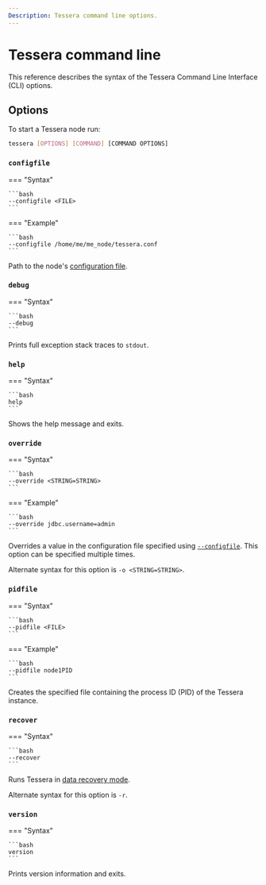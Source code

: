 ```yaml
---
Description: Tessera command line options.
---
```


# Tessera command line

This reference describes the syntax of the Tessera Command Line Interface (CLI) options.

## Options

To start a Tessera node run:

```bash
tessera [OPTIONS] [COMMAND] [COMMAND OPTIONS]
```

### `configfile`

=== "Syntax"

    ```bash
    --configfile <FILE>
    ```

=== "Example"

    ```bash
    --configfile /home/me/me_node/tessera.conf
    ```

Path to the node's [configuration file](../../HowTo/Configure/Tessera.md).

### `debug`

=== "Syntax"

    ```bash
    --debug
    ```

Prints full exception stack traces to `stdout`.

### `help`

=== "Syntax"

    ```bash
    help
    ```

Shows the help message and exits.

### `override`

=== "Syntax"

    ```bash
    --override <STRING=STRING>
    ```

=== "Example"

    ```bash
    --override jdbc.username=admin
    ```

Overrides a value in the configuration file specified using [`--configfile`](#configfile).
This option can be specified multiple times.

Alternate syntax for this option is `-o <STRING=STRING>`.

### `pidfile`

=== "Syntax"

    ```bash
    --pidfile <FILE>
    ```

=== "Example"

    ```bash
    --pidfile node1PID
    ```

Creates the specified file containing the process ID (PID) of the Tessera instance.

### `recover`

=== "Syntax"

    ```bash
    --recover
    ```

Runs Tessera in [data recovery mode](../../HowTo/Configure/Data-Recovery.md).

Alternate syntax for this option is `-r`.

### `version`

=== "Syntax"

    ```bash
    version
    ```

Prints version information and exits.
